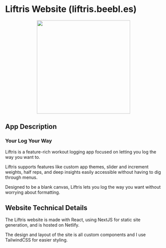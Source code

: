# Liftris Website (liftris.beebl.es)

<div align="center" markdown="1">
    <img src="https://i.imgur.com/TsQgDm8.png" width="300"></img>
</div>

## App Description

### Your Log Your Way

Liftris is a feature-rich workout logging app focused on letting you log the way you want to.

Liftris supports features like custom app themes, slider and increment weights, half reps, and deep insights easily accessible without having to dig through menus.

Designed to be a blank canvas, Liftris lets you log the way you want without worrying about formatting.

## Website Technical Details

The Liftris website is made with React, using NextJS for static site generation, and is hosted on Netlify.

The design and layout of the site is all custom components and I use TailwindCSS for easier styling.
